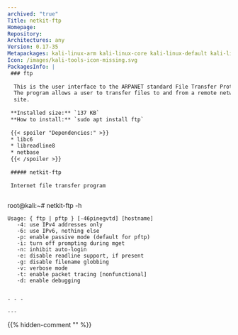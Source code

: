 ```yaml
---
archived: "true"
Title: netkit-ftp
Homepage: 
Repository: 
Architectures: any
Version: 0.17-35
Metapackages: kali-linux-arm kali-linux-core kali-linux-default kali-linux-everything kali-linux-headless kali-linux-large kali-linux-nethunter 
Icon: /images/kali-tools-icon-missing.svg
PackagesInfo: |
 ### ftp
 
  This is the user interface to the ARPANET standard File Transfer Protocol.
  The program allows a user to transfer files to and from a remote network
  site.
 
 **Installed size:** `137 KB`  
 **How to install:** `sudo apt install ftp`  
 
 {{< spoiler "Dependencies:" >}}
 * libc6 
 * libreadline8 
 * netbase
 {{< /spoiler >}}
 
 ##### netkit-ftp
 
 Internet file transfer program
 
 ```
 root@kali:~# netkit-ftp -h
 
 	Usage: { ftp | pftp } [-46pinegvtd] [hostname]
 	   -4: use IPv4 addresses only
 	   -6: use IPv6, nothing else
 	   -p: enable passive mode (default for pftp)
 	   -i: turn off prompting during mget
 	   -n: inhibit auto-login
 	   -e: disable readline support, if present
 	   -g: disable filename globbing
 	   -v: verbose mode
 	   -t: enable packet tracing [nonfunctional]
 	   -d: enable debugging
 
 ```
 
 - - -
 
---
```

{{% hidden-comment "<!--Do not edit anything above this line-->" %}}
